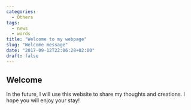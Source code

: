 ```yaml
---
categories:
  - Others
tags:
  - news
  - words
title: "Welcome to my webpage"
slug: "Welcome message"
date: "2017-09-12T22:06:28+02:00"
draft: false
---
```

## Welcome

In the future, I will use this website to share my thoughts and creations. I hope you will enjoy your stay!